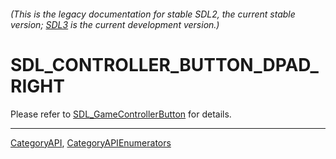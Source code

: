 ###### (This is the legacy documentation for stable SDL2, the current stable version; [SDL3](https://wiki.libsdl.org/SDL3/) is the current development version.)
# SDL_CONTROLLER_BUTTON_DPAD_RIGHT

Please refer to [SDL_GameControllerButton](SDL_GameControllerButton) for details.

----
[CategoryAPI](CategoryAPI), [CategoryAPIEnumerators](CategoryAPIEnumerators)

